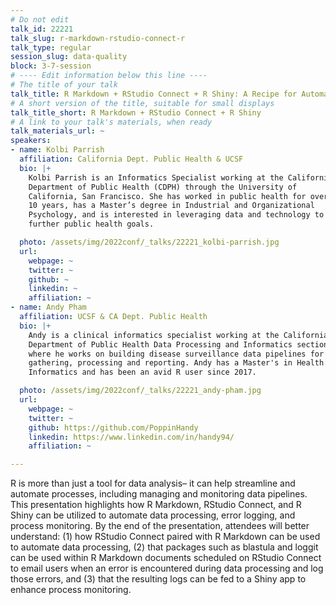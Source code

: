 ```yaml
---
# Do not edit
talk_id: 22221
talk_slug: r-markdown-rstudio-connect-r
talk_type: regular
session_slug: data-quality
block: 3-7-session
# ---- Edit information below this line ----
# The title of your talk
talk_title: R Markdown + RStudio Connect + R Shiny: A Recipe for Automated Data Processing, Error Logging, and Process Monitoring
# A short version of the title, suitable for small displays
talk_title_short: R Markdown + RStudio Connect + R Shiny
# A link to your talk's materials, when ready
talk_materials_url: ~
speakers:
- name: Kolbi Parrish
  affiliation: California Dept. Public Health & UCSF
  bio: |+
    Kolbi Parrish is an Informatics Specialist working at the California
    Department of Public Health (CDPH) through the University of
    California, San Francisco. She has worked in public health for over
    10 years, has a Master’s degree in Industrial and Organizational
    Psychology, and is interested in leveraging data and technology to
    further public health goals.

  photo: /assets/img/2022conf/_talks/22221_kolbi-parrish.jpg
  url:
    webpage: ~
    twitter: ~
    github: ~
    linkedin: ~
    affiliation: ~
- name: Andy Pham
  affiliation: UCSF & CA Dept. Public Health
  bio: |+
    Andy is a clinical informatics specialist working at the California
    Department of Public Health Data Processing and Informatics section,
    where he works on building disease surveillance data pipelines for
    gathering, processing and reporting. Andy has a Master's in Health
    Informatics and has been an avid R user since 2017.

  photo: /assets/img/2022conf/_talks/22221_andy-pham.jpg
  url:
    webpage: ~
    twitter: ~
    github: https://github.com/PoppinHandy
    linkedin: https://www.linkedin.com/in/handy94/
    affiliation: ~

---
```


<!-- ABSTRACT ----
Please write abstract below. You may use simple markdown (links, code style, bold, italics)
-->

R is more than just a tool for data analysis– it can help streamline and
automate processes, including managing and monitoring data pipelines. This
presentation highlights how R Markdown, RStudio Connect, and R Shiny can be
utilized to automate data processing, error logging, and process monitoring. By
the end of the presentation, attendees will better understand: (1) how RStudio
Connect paired with R Markdown can be used to automate data processing, (2) that
packages such as blastula and loggit can be used within R Markdown documents
scheduled on RStudio Connect to email users when an error is encountered during
data processing and log those errors, and (3) that the resulting logs can be fed
to a Shiny app to enhance process monitoring.
